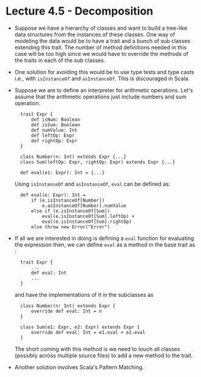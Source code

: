 # Lecture 4.5 - Decomposition

- Suppose we have a hierarchy of classes and want to build a tree-like data structures from the instances of these classes. One way of modeling the data would be to have a trait and a bunch of sub classes extending this trait. The number of method definitions needed in this case will be too high since we would have to override the methods of the traits in each of the sub classes.

- One solution for avoiding this would be to use type tests and type casts i.e., with `isInstanceOf` and `asInstanceOf`. This is discouraged in Scala.

- Suppose we are to define an interpreter for arithmetic operations. Let's assume that the arithmetic operations just include numbers and sum operation.

        trait Expr {
            def isNum: Boolean
            def isSum: Boolean
            def numValue: Int
            def leftOp: Expr
            def rightOp: Expr
        }
        
        class Number(n: Int) extends Expr {...}
        class Sum(leftOp: Expr, rightOp: Expr) extends Expr {...}
        
        def eval(e1: Expr): Int = {...}
        
    Using `isInstanceOf` and `asInstanceOf`, `eval` can be defined as:
    
        def eval(e: Expr): Int =
            if (e.isInstanceOf[Number])
                e.asInstanceOf[Number].numValue
            else if (e.isInstanceOf[Sum])
                eval(e.isInstanceOf[Sum].leftOp) +
                eval(e.isInstanceOf[Sum].rightOp)
            else throw new Error("Error")
            
- If all we are interested in doing is defining a `eval` function for evaluating the expression then, we can define `eval` as a method in the base trait as :

        trait Expr {
            ...
            def eval: Int
            ...
        }
        
    and have the implementations of it in the subclasses as
    
        class Number(n: Int) extends Expr {
            override def eval: Int = n
        }
        
        class Sum(e1: Expr, e2: Expr) extends Expr {
            override def eval: Int = e1.eval + e2.eval
        }
    The short coming with this method is we need to touch all classes (possibly across multiple source files) to add a new method to the trait.

- Another solution involves Scala's Pattern Matching.
